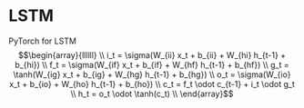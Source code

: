 # LSTM
PyTorch for LSTM  
$$\begin{array}{llllll} \\
i_t = \sigma(W_{ii} x_t + b_{ii} + W_{hi} h_{t-1} + b_{hi}) \\
f_t = \sigma(W_{if} x_t + b_{if} + W_{hf} h_{t-1} + b_{hf}) \\
g_t = \tanh(W_{ig} x_t + b_{ig} + W_{hg} h_{t-1} + b_{hg}) \\
o_t = \sigma(W_{io} x_t + b_{io} + W_{ho} h_{t-1} + b_{ho}) \\
c_t = f_t \odot c_{t-1} + i_t \odot g_t \\
h_t = o_t \odot \tanh(c_t) \\
\end{array}$$
